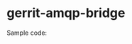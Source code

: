 gerrit-amqp-bridge
==================

Sample code:

<script src="https://gist.github.com/4563261.js">{}</script>
